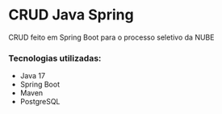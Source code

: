 <h1>CRUD Java Spring</h1>

<span>CRUD feito em Spring Boot para o processo seletivo da NUBE</span>

<h3>Tecnologias utilizadas:</h3>
<ul>
  <li>Java 17</li>
  <li>Spring Boot</li>
  <li>Maven</li>
  <li>PostgreSQL</li>
</ul>
